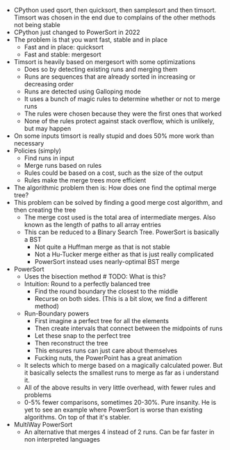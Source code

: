 - CPython used qsort, then quicksort, then samplesort and then timsort. Timsort was chosen in the end due to complains of the other methods not being stable
- CPython just changed to PowerSort in 2022
- The problem is that you want fast, stable and in place
    - Fast and in place: quicksort
    - Fast and stable: mergesort
- Timsort is heavily based on mergesort with some optimizations
    - Does so by detecting existing runs and merging them
    - Runs are sequences that are already sorted in increasing or decreasing order
    - Runs are detected using Galloping mode
    - It uses a bunch of magic rules to determine whether or not to merge runs
    - The rules were chosen because they were the first ones that worked
    - None of the rules protect against stack overflow, which is unlikely, but may happen
- On some inputs timsort is really stupid and does 50% more work than necessary
- Policies (simply)
    - Find runs in input
    - Merge runs based on rules
    - Rules could be based on a cost, such as the size of the output
    - Rules make the merge trees more efficient
- The algorithmic problem then is: How does one find the optimal merge tree?
- This problem can be solved by finding a good merge cost algorithm, and then creating the tree
    - The merge cost used is the total area of intermediate merges. Also known as the length of paths to all array entries
    - This can be reduced to a Binary Search Tree. PowerSort is basically a BST
        - Not quite a Huffman merge as that is not stable
        - Not a Hu-Tucker merge either as that is just really complicated
        - PowerSort instead uses nearly-optimal BST merge
- PowerSort
    - Uses the bisection method # TODO: What is this?
    - Intuition: Round to a perfectly balanced tree
        - Find the round boundary the closest to the middle
        - Recurse on both sides. (This is a bit slow, we find a different method)
    - Run-Boundary powers
        - First imagine a perfect tree for all the elements
        - Then create intervals that connect between the midpoints of runs
        - Let these snap to the perfect tree
        - Then reconstruct the tree
        - This ensures runs can just care about themselves
        - Fucking nuts, the PowerPoint has a great animation
    - It selects which to merge based on a magically calculated power. But it basically selects the smallest runs to merge as far as i understand it.
    - All of the above results in very little overhead, with fewer rules and problems
    - 0-5% fewer comparisons, sometimes 20-30%. Pure insanity. He is yet to see an example where PowerSort is worse than existing algorithms. On top of that it's stabler.
- MultiWay PowerSort
    - An alternative that merges 4 instead of 2 runs. Can be far faster in non interpreted languages
